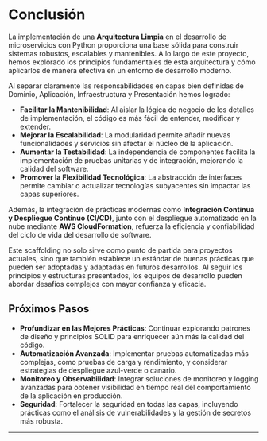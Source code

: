 # Conclusión

La implementación de una **Arquitectura Limpia** en el desarrollo de microservicios con Python proporciona una base sólida para construir sistemas robustos, escalables y mantenibles. A lo largo de este proyecto, hemos explorado los principios fundamentales de esta arquitectura y cómo aplicarlos de manera efectiva en un entorno de desarrollo moderno.

Al separar claramente las responsabilidades en capas bien definidas de Dominio, Aplicación, Infraestructura y Presentación hemos logrado:

- **Facilitar la Mantenibilidad**: Al aislar la lógica de negocio de los detalles de implementación, el código es más fácil de entender, modificar y extender.
- **Mejorar la Escalabilidad**: La modularidad permite añadir nuevas funcionalidades y servicios sin afectar el núcleo de la aplicación.
- **Aumentar la Testabilidad**: La independencia de componentes facilita la implementación de pruebas unitarias y de integración, mejorando la calidad del software.
- **Promover la Flexibilidad Tecnológica**: La abstracción de interfaces permite cambiar o actualizar tecnologías subyacentes sin impactar las capas superiores.

Además, la integración de prácticas modernas como **Integración Continua y Despliegue Continuo (CI/CD)**, junto con el despliegue automatizado en la nube mediante **AWS CloudFormation**, refuerza la eficiencia y confiabilidad del ciclo de vida del desarrollo de software.

Este scaffolding no solo sirve como punto de partida para proyectos actuales, sino que también establece un estándar de buenas prácticas que pueden ser adoptadas y adaptadas en futuros desarrollos. Al seguir los principios y estructuras presentados, los equipos de desarrollo pueden abordar desafíos complejos con mayor confianza y eficacia.

## Próximos Pasos

- **Profundizar en las Mejores Prácticas**: Continuar explorando patrones de diseño y principios SOLID para enriquecer aún más la calidad del código.
- **Automatización Avanzada**: Implementar pruebas automatizadas más complejas, como pruebas de carga y rendimiento, y considerar estrategias de despliegue azul-verde o canario.
- **Monitoreo y Observabilidad**: Integrar soluciones de monitoreo y logging avanzadas para obtener visibilidad en tiempo real del comportamiento de la aplicación en producción.
- **Seguridad**: Fortalecer la seguridad en todas las capas, incluyendo prácticas como el análisis de vulnerabilidades y la gestión de secretos más robusta.

---

